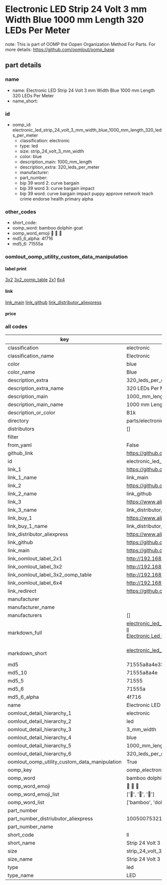 # Electronic LED Strip 24 Volt 3 mm Width Blue 1000 mm Length 320 LEDs Per Meter  

note: This is part of OOMP the Oopen Organization Method For Parts. For more details: https://github.com/oomlout/oomp_base

##  part details
  







### name
* name: Electronic LED Strip 24 Volt 3 mm Width Blue 1000 mm Length 320 LEDs Per Meter
* name_short: 
### id
* oomp_id: electronic_led_strip_24_volt_3_mm_width_blue_1000_mm_length_320_leds_per_meter
  * classification: electronic
  * type: led
  * size: strip_24_volt_3_mm_width
  * color: blue
  * description_main: 1000_mm_length
  * description_extra: 320_leds_per_meter
  * manufacturer: 
  * part_number: 
  * bip 39 word 2: curve bargain
  * bip 39 word 3: curve bargain impact
  * bip 39 word: curve bargain impact puppy approve network teach crime endorse health primary alpha

### other_codes
* short_code: 
* oomp_word: bamboo dolphin goat
* oomp_word_emoji :bamboo: :dolphin: :goat:
* md5_6_alpha: 4f716
* md5_6: 71555a






### oomlout_oomp_utility_custom_data_manipulation
#### label print
[3x2](http://192.168.1.245:1112/?label=oomp%204f716)
[3x2_oomp_table](http://192.168.1.108:1112/?label=oomp%204f716)
[2x1](http://192.168.1.242:1112/?label=oomp%204f716)
[6x4](http://192.168.1.55:1112/?label=oomp%204f716)    

#### link

[link_main](https://github.com/oomlout/oomlout_oomp_version_1_messy/tree/main/parts/electronic_led_strip_24_volt_3_mm_width_blue_1000_mm_length_320_leds_per_meter) [link_github](https://github.com/oomlout/oomlout_oomp_version_1_messy/tree/main/parts/electronic_led_strip_24_volt_3_mm_width_blue_1000_mm_length_320_leds_per_meter) [link_distributor_aliexpress](https://www.aliexpress.com/item/1005007532172895.html)                            

#### price







### all codes 
| key | value |  
| --- | --- |  
| classification | electronic |  
| classification_name | Electronic |  
| color | blue |  
| color_name | Blue |  
| description_extra | 320_leds_per_meter |  
| description_extra_name | 320 LEDs Per Meter |  
| description_main | 1000_mm_length |  
| description_main_name | 1000 mm Length |  
| description_or_color | B1k |  
| directory | parts/electronic_led_strip_24_volt_3_mm_width_blue_1000_mm_length_320_leds_per_meter |  
| distributors | [] |  
| filter |  |  
| from_yaml | False |  
| github_link | https://github.com/oomlout/oomlout_oomp_part_src/tree/main/parts/electronic_led_strip_24_volt_3_mm_width_blue_1000_mm_length_320_leds_per_meter |  
| id | electronic_led_strip_24_volt_3_mm_width_blue_1000_mm_length_320_leds_per_meter |  
| link_1 | https://github.com/oomlout/oomlout_oomp_version_1_messy/tree/main/parts/electronic_led_strip_24_volt_3_mm_width_blue_1000_mm_length_320_leds_per_meter |  
| link_1_name | link_main |  
| link_2 | https://github.com/oomlout/oomlout_oomp_version_1_messy/tree/main/parts/electronic_led_strip_24_volt_3_mm_width_blue_1000_mm_length_320_leds_per_meter |  
| link_2_name | link_github |  
| link_3 | https://www.aliexpress.com/item/1005007532172895.html |  
| link_3_name | link_distributor_aliexpress |  
| link_buy_1 | https://www.aliexpress.com/item/1005007532172895.html |  
| link_buy_1_name | link_distributor_aliexpress |  
| link_distributor_aliexpress | https://www.aliexpress.com/item/1005007532172895.html |  
| link_github | https://github.com/oomlout/oomlout_oomp_version_1_messy/tree/main/parts/electronic_led_strip_24_volt_3_mm_width_blue_1000_mm_length_320_leds_per_meter |  
| link_main | https://github.com/oomlout/oomlout_oomp_version_1_messy/tree/main/parts/electronic_led_strip_24_volt_3_mm_width_blue_1000_mm_length_320_leds_per_meter |  
| link_oomlout_label_2x1 | http://192.168.1.242:1112/?label=oomp%204f716 |  
| link_oomlout_label_3x2 | http://192.168.1.245:1112/?label=oomp%204f716 |  
| link_oomlout_label_3x2_oomp_table | http://192.168.1.108:1112/?label=oomp%204f716 |  
| link_oomlout_label_6x4 | http://192.168.1.55:1112/?label=oomp%204f716 |  
| link_redirect | https://github.com/oomlout/oomlout_oomp_version_1_messy/tree/main/parts/electronic_led_strip_24_volt_3_mm_width_blue_1000_mm_length_320_leds_per_meter |  
| manufacturer |  |  
| manufacturer_name |  |  
| manufacturers | [] |  
| markdown_full | [electronic_led_strip_24_volt_3_mm_width_blue_1000_mm_length_320_leds_per_meter](none)<br>[ll](none)<br>[Electronic Led Strip 24 Volt 3 Mm Width Blue 1000 Mm Length 320 Leds Per Meter](none)<br><br> |  
| markdown_short | [electronic_led_strip_24_volt_3_mm_width_blue_1000_mm_length_320_leds_per_meter](none)<br><br> |  
| md5 | 71555a8a4e339bd253056ae0e384a9b2 |  
| md5_10 | 71555a8a4e |  
| md5_5 | 71555 |  
| md5_6 | 71555a |  
| md5_6_alpha | 4f716 |  
| name | Electronic LED Strip 24 Volt 3 mm Width Blue 1000 mm Length 320 LEDs Per Meter |  
| oomlout_detail_hierarchy_1 | electronic |  
| oomlout_detail_hierarchy_2 | led |  
| oomlout_detail_hierarchy_3 | 3_mm_width |  
| oomlout_detail_hierarchy_4 | blue |  
| oomlout_detail_hierarchy_5 | 1000_mm_length |  
| oomlout_detail_hierarchy_6 | 320_leds_per_meter |  
| oomlout_oomp_utility_custom_data_manipulation | True |  
| oomp_key | oomp_electronic_led_strip_24_volt_3_mm_width_blue_1000_mm_length_320_leds_per_meter |  
| oomp_word | bamboo dolphin goat |  
| oomp_word_emoji | :bamboo: :dolphin: :goat: |  
| oomp_word_emoji_list | [':bamboo:', ':dolphin:', ':goat:'] |  
| oomp_word_list | ['bamboo', 'dolphin', 'goat'] |  
| part_number |  |  
| part_number_distriubutor_aliexpress | 1005007532172895 |  
| part_number_name |  |  
| short_code | ll |  
| short_name | Strip 24 Volt 3 Mm Width Blue1000 Mm Length Led |  
| size | strip_24_volt_3_mm_width |  
| size_name | Strip 24 Volt 3 mm Width |  
| type | led |  
| type_name | LED |  
